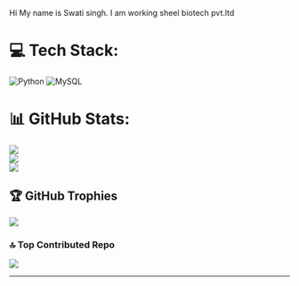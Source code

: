 Hi My name is Swati singh.
I am working sheel biotech pvt.ltd
# 💻 Tech Stack:
 ![Python](https://img.shields.io/badge/python-3670A0?style=for-the-badge&logo=python&logoColor=ffdd54) ![MySQL](https://img.shields.io/badge/mysql-4479A1.svg?style=for-the-badge&logo=mysql&logoColor=white) 
# 📊 GitHub Stats:
![](https://github-readme-stats.vercel.app/api?username=Swatisingh86414&theme=dark&hide_border=false&include_all_commits=false&count_private=true)<br/>
![](https://github-readme-streak-stats.herokuapp.com/?user=Swatisingh86414&theme=dark&hide_border=false)<br/>
![](https://github-readme-stats.vercel.app/api/top-langs/?username=Swatisingh86414&theme=dark&hide_border=false&include_all_commits=false&count_private=true&layout=compact)

## 🏆 GitHub Trophies
![](https://github-profile-trophy.vercel.app/?username=Swatisingh86414&theme=radical&no-frame=false&no-bg=true&margin-w=4)


### 🔝 Top Contributed Repo
![](https://github-contributor-stats.vercel.app/api?username=Swatisingh86414&limit=5&theme=Dark&combine_all_yearly_contributions=true)

---

